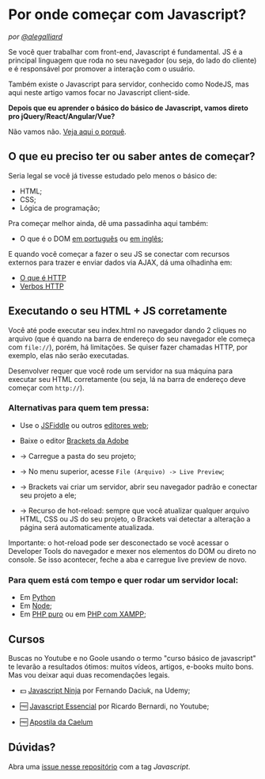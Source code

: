 # Por onde começar com Javascript?

_por [@alegalliard](https://github.com/alegalliard)_


Se você quer trabalhar com front-end, Javascript é fundamental. JS é a principal linguagem que roda no seu navegador (ou seja, do lado do cliente) e é responsável por promover a interação com o usuário.

Também existe o Javascript para servidor, conhecido como NodeJS, mas aqui neste artigo vamos focar no Javascript client-side.

**Depois que eu aprender o básico do básico de Javascript, vamos direto pro jQuery/React/Angular/Vue?**

Não vamos não. [Veja aqui o porquê](./pilota-de-framework.md).


## O que eu preciso ter ou saber antes de começar?

Seria legal se você já tivesse estudado pelo menos o básico de:

- HTML;
- CSS;
- Lógica de programação;

Pra começar melhor ainda, dê uma passadinha aqui também:

- O que é o DOM [em português](https://tableless.com.br/entendendo-o-dom-document-object-model/) ou [em inglês](https://www.guru99.com/understanding-dom-fool-guide.html);

E quando você começar a fazer o seu JS se conectar com recursos externos para trazer e enviar dados via AJAX, dá uma olhadinha em:

- [O que é HTTP](https://rockcontent.com/blog/http/)
- [Verbos HTTP](https://developer.mozilla.org/pt-BR/docs/Web/HTTP/Methods)


## Executando o seu HTML + JS corretamente

Você até pode executar seu index.html no navegador dando 2 cliques no arquivo (que é quando na barra de endereço do seu navegador ele começa com `file://`), porém, há limitações. Se quiser fazer chamadas HTTP, por exemplo, elas não serão executadas.

Desenvolver requer que você rode um servidor na sua máquina para executar seu HTML corretamente (ou seja, lá na barra de endereço deve começar com `http://`).

### Alternativas para quem tem pressa:

- Use o [JSFiddle](https://jsfiddle.net/) ou outros [editores web](../editores-e-ides.md);

- Baixe o editor [Brackets da Adobe](http://brackets.io/) 
- -> Carregue a pasta do seu projeto;
- -> No menu superior, acesse `File (Arquivo) -> Live Preview`; 
- -> Brackets vai criar um servidor, abrir seu navegador padrão e conectar seu projeto a ele;
- -> Recurso de hot-reload: sempre que você atualizar qualquer arquivo HTML, CSS ou JS do seu projeto, o Brackets vai detectar a alteração a página será automaticamente atualizada.

Importante: o hot-reload pode ser desconectado se você acessar o Developer Tools do navegador e mexer nos elementos do DOM ou direto no console. Se isso acontecer, feche a aba e carregue live preview de novo.

### Para quem está com tempo e quer rodar um servidor local:

- Em [Python](https://developer.mozilla.org/pt-BR/docs/Learn/Common_questions/Como_configurar_um_servidor_de_testes_local#Executando_um_servidor_HTTP_local_simples)
- Em [Node](https://blog.caelum.com.br/como-criar-um-servidor-http-com-nodejs/);
- Em [PHP puro](https://codecommit.com.br/php-servidor-local-http-embutido-webserver) ou em [PHP com XAMPP](https://webdevacademy.com.br/tutoriais/instalar-configurar-servidor-local/);


## Cursos

Buscas no Youtube e no Goole usando o termo "curso básico de javascript" te levarão a resultados ótimos: muitos vídeos, artigos, e-books muito bons. Mas vou deixar aqui duas recomendações legais.

- 💵 [Javascript Ninja](https://www.udemy.com/course/curso-javascript-ninja/) por Fernando Daciuk, na Udemy;
- 🆓 [Javascript Essencial](https://www.youtube.com/watch?v=ipHuSfOYhwA&list=PLInBAd9OZCzxl38aAYdyoMHVg0xCgxrRx) por Ricardo Bernardi, no Youtube;

- 🆓 [Apostila da Caelum](https://www.caelum.com.br/apostila-html-css-javascript/#null)

## Dúvidas?

Abra uma [issue nesse repositório](https://github.com/ElasProgramam/Informacoes_Basicas/issues) com a tag _Javascript_.